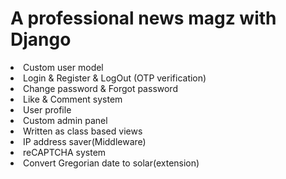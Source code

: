 <h1>A professional news magz with Django</h1>

<li>Custom user model</li>
<li>Login & Register & LogOut (OTP verification)</li>
<li>Change password & Forgot password</li>
<li>Like & Comment system</li>
<li>User profile</li>
<li>Custom admin panel</li>
<li>Written as class based views</li>
<li>IP address saver(Middleware)</li>
<li>reCAPTCHA system</li>
<li>Convert Gregorian date to solar(extension)</li>
